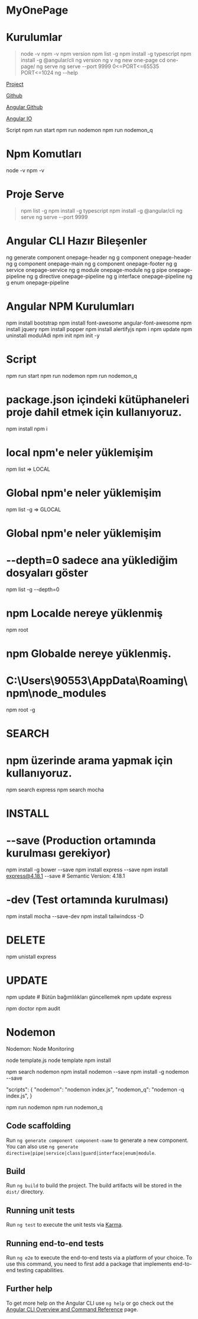 # MyOnePage

# Kurulumlar
> node -v
> npm -v
> npm version
> npm list -g
> npm install -g typescript
> npm install -g @angular/cli
> ng version
> ng v
> ng new one-page
> cd one-page/
> ng serve
> ng serve --port 9999  0<=PORT<=65535 PORT<=1024 
> ng --help


[Project](http://localhost:4200/)

[Github](https://github.com/dilaracakmakk/my-one-page)

[Angular Github](https://github.com/angular/angular-cli) 

[Angular IO](https://angular.io/)

 Script
npm run start npm run nodemon npm run nodemon_q

# Npm Komutları
node -v
npm  -v

# Proje Serve
> npm list -g
> npm install -g typescript
> npm install -g @angular/cli
> ng serve
> ng serve --port 9999

# Angular CLI Hazır Bileşenler
ng generate component onepage-header
ng g component onepage-header 
ng g component onepage-main 
ng g component onepage-footer
ng g service onepage-service 
ng g module onepage-module 
ng g pipe onepage-pipeline 
ng g directive onepage-pipeline 
ng g interface onepage-pipeline 
ng g enum onepage-pipeline



# Angular NPM Kurulumları
npm install bootstrap
npm install font-awesome angular-font-awesome
npm install jquery
npm install popper
npm install alertifyjs
npm i
npm update
npm uninstall modulAdi
npm init 
npm init -y

# Script
npm run start npm run nodemon npm run nodemon_q

# package.json içindeki kütüphaneleri proje dahil etmek için kullanıyoruz.
npm install 
npm i

# local npm'e neler yüklemişim 
npm list   => LOCAL

# Global npm'e neler yüklemişim 
npm list -g  => GLOCAL

# Global npm'e neler yüklemişim 
# --depth=0 sadece ana yüklediğim dosyaları göster 
npm list -g --depth=0

# npm Localde nereye yüklenmiş
npm root 

# npm Globalde nereye yüklenmiş.
# C:\Users\90553\AppData\Roaming\npm\node_modules
npm root -g

# SEARCH
# npm üzerinde arama yapmak için kullanıyoruz.
npm search express 
npm search mocha 

# INSTALL 
# --save (Production ortamında kurulması gerekiyor)
npm install -g bower --save
npm install  express --save
npm install  express@4.18.1 --save # Semantic Version: 4.18.1 

# -dev (Test ortamında kurulması)
npm install mocha --save-dev
npm install tailwindcss -D

# DELETE
npm unistall express 

# UPDATE
npm update # Bütün bağımlılıkları güncellemek
npm update express 

npm doctor 
npm audit


# Nodemon
Nodemon: Node Monitoring

node template.js
node template
npm install

npm search nodemon
npm install nodemon --save
npm install -g nodemon --save 

"scripts": {
    "nodemon": "nodemon index.js",
    "nodemon_q": "nodemon -q index.js",
}

npm run nodemon
npm run nodemon_q

## Code scaffolding

Run `ng generate component component-name` to generate a new component. You can also use `ng generate directive|pipe|service|class|guard|interface|enum|module`.

## Build

Run `ng build` to build the project. The build artifacts will be stored in the `dist/` directory.

## Running unit tests

Run `ng test` to execute the unit tests via [Karma](https://karma-runner.github.io).

## Running end-to-end tests

Run `ng e2e` to execute the end-to-end tests via a platform of your choice. To use this command, you need to first add a package that implements end-to-end testing capabilities.

## Further help

To get more help on the Angular CLI use `ng help` or go check out the [Angular CLI Overview and Command Reference](https://angular.io/cli) page.
